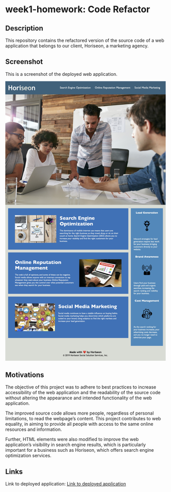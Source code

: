 # week1-homework: Code Refactor

## Description

This repository contains the refactored version of the source code of a web application that belongs to our client, Horiseon, a marketing agency. 

## Screenshot 

This is a screenshot of the deployed web application. 

![Horiseon web application screenshot](./screenshot.jpg)

## Motivations

The objective of this project was to adhere to best practices to increase accessibility of the web application and the readability of the source code without altering the appearance and intended functionality of the web application. 

The improved source code allows more people, regardless of personal limitations, to read the webpage’s content. This project contributes to web equality, in aiming to provide all people with access to the same online resources and information.  

Further, HTML elements were also modified to improve the web application’s visibility in search engine results, which is particularly important for a business such as Horiseon, which offers search engine optimization services. 

## Links

Link to deployed application: [Link to deployed application](https://jkaho.github.io/week1-homework/Develop/)
